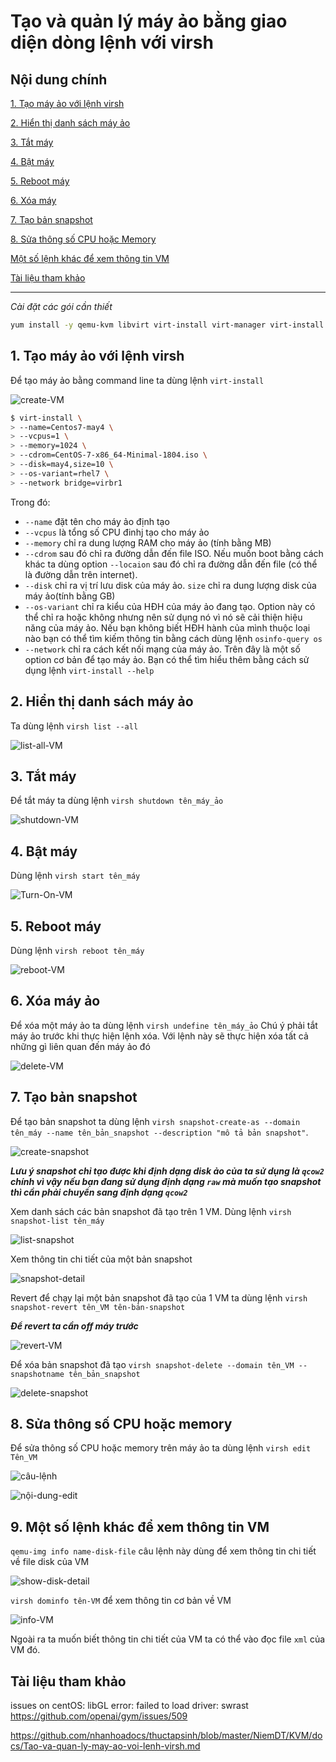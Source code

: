 # Tạo và quản lý máy ảo bằng giao diện dòng lệnh với virsh

## Nội dung chính

[1. Tạo máy ảo với lệnh virsh](#1-tạo-máy-ảo-với-lệnh-virsh)

[2. Hiển thị danh sách máy ảo](#2-hiển-thị-danh-sách-máy-ảo)

[3. Tắt máy](#3-tắt-máy)

[4. Bật máy](#4-bật-máy)

[5. Reboot máy](#5-reboot-máy)

[6. Xóa máy](#6-xóa-máy-ảo)

[7. Tạo bản snapshot](#7-tạo-bản-snapshot)

[8. Sửa thông số CPU hoặc Memory](#8-sửa-thông-số-cpu-hoặc-memory)

[Một số lệnh khác để xem thông tin VM](#9-một-số-lệnh-khác-để-xem-thông-tin-vm)

[Tài liệu tham khảo](#tài-liệu-tham-khảo)

___

_Cài đặt các gói cần thiết_

```sh
yum install -y qemu-kvm libvirt virt-install virt-manager virt-install openssh-askpass
```

## 1. Tạo máy ảo với lệnh virsh

Để tạo máy ảo bằng command line ta dùng lệnh `virt-install`

![create-VM](https://github.com/niemdinhtrong/NIEMDT/blob/master/KVM/images/virt1a.png)

```sh
$ virt-install \
> --name=Centos7-may4 \
> --vcpus=1 \
> --memory=1024 \
> --cdrom=CentOS-7-x86_64-Minimal-1804.iso \
> --disk=may4,size=10 \
> --os-variant=rhel7 \
> --network bridge=virbr1
```

Trong đó:

* `--name` đặt tên cho máy ảo định tạo
* `--vcpus` là tổng số CPU đinhj tạo cho máy ảo
* `--memory` chỉ ra dung lượng RAM cho máy ảo (tính bằng MB)
* `--cdrom` sau đó chỉ ra đường dẫn đến file ISO. Nếu muốn boot bằng cách khác ta dùng option `--locaion` sau đó chỉ ra đường dẫn đến file (có thể là đường dẫn trên internet).
* `--disk` chỉ ra vị trí lưu disk của máy ảo. `size` chỉ ra dung lượng disk của máy ảo(tính bằng GB)
* `--os-variant` chỉ ra kiểu của HĐH của máy ảo đang tạo. Option này có thể chỉ ra hoặc không nhưng nên sử dụng nó vì nó sẽ cải thiện hiệu năng của máy ảo. Nếu bạn không biết HĐH hành của mình thuộc loại nào bạn có thể tìm kiếm thông tin bằng cách dùng lệnh `osinfo-query os`
* `--network` chỉ ra cách kết nối mạng của máy ảo.
Trên đây là một số option cơ bản để tạo máy ảo. Bạn có thể tìm hiểu thêm bằng cách sử dụng lệnh `virt-install --help`

## 2. Hiển thị danh sách máy ảo

Ta dùng lệnh `virsh list --all`

![list-all-VM](https://github.com/niemdinhtrong/NIEMDT/blob/master/KVM/images/virt2.png)

## 3. Tắt máy

Để tắt máy ta dùng lệnh `virsh shutdown tên_máy_ảo`

![shutdown-VM](https://github.com/niemdinhtrong/NIEMDT/blob/master/KVM/images/virt3.png)

## 4. Bật máy

Dùng lệnh `virsh start tên_máy`

![Turn-On-VM](https://github.com/niemdinhtrong/NIEMDT/blob/master/KVM/images/virt4.png)

## 5. Reboot máy

Dùng lệnh `virsh reboot tên_máy`

![reboot-VM](https://github.com/niemdinhtrong/NIEMDT/blob/master/KVM/images/virt%205.png)

## 6. Xóa máy ảo

Để xóa một máy ảo ta dùng lệnh `virsh undefine tên_máy_ảo`
Chú ý phải tắt máy ảo trước khi thực hiện lệnh xóa. Với lệnh này sẽ thực hiện xóa tất cả những gì liên quan đến máy ảo đó

![delete-VM](https://github.com/niemdinhtrong/NIEMDT/blob/master/KVM/images/virt6.png)

## 7. Tạo bản snapshot

Để tạo bản snapshot ta dùng lệnh `virsh snapshot-create-as --domain tên_máy --name tên_bản_snapshot --description "mô tả bản snapshot"`.

![create-snapshot](https://github.com/niemdinhtrong/NIEMDT/blob/master/KVM/images/virt%207.png)

**_Lưu ý snapshot chỉ tạo được khi định dạng disk ảo của ta sử dụng là `qcow2` chính vì vậy nếu bạn đang sử dụng định dạng `raw` mà muốn tạo snapshot thì cần phải chuyển sang định dạng `qcow2`_**

Xem danh sách các bản snapshot đã tạo trên 1 VM. Dùng lệnh `virsh snapshot-list tên_máy`

![list-snapshot](https://github.com/niemdinhtrong/NIEMDT/blob/master/KVM/images/virt%208.png)

Xem thông tin chi tiết của một bản snapshot

![snapshot-detail](https://github.com/niemdinhtrong/NIEMDT/blob/master/KVM/images/virt%209.png)

Revert để chạy lại một bản snapshot đã tạo của 1 VM ta dùng lệnh
`virsh snapshot-revert tên_VM tên-bản-snapshot`

**_Để revert ta cần off máy trước_**

![revert-VM](https://github.com/niemdinhtrong/NIEMDT/blob/master/KVM/images/virt%2010.png)

Để xóa bản snapshot đã tạo `virsh snapshot-delete --domain tên_VM --snapshotname tên_bản_snapshot`

![delete-snapshot](https://github.com/niemdinhtrong/NIEMDT/blob/master/KVM/images/virt%2011.png)

## 8. Sửa thông số CPU hoặc memory

Để sửa thông số CPU hoặc memory trên máy ảo ta dùng lệnh `virsh edit Tên_VM`

![câu-lệnh](https://github.com/niemdinhtrong/NIEMDT/blob/master/KVM/images/virt%2012.png)

![nội-dung-edit](https://github.com/niemdinhtrong/NIEMDT/blob/master/KVM/images/virt%2012a1.png)

## 9. Một số lệnh khác để xem thông tin VM

`qemu-img info name-disk-file` câu lệnh này dùng để xem thông tin chi tiết về file disk của VM

![show-disk-detail](https://github.com/niemdinhtrong/NIEMDT/blob/master/KVM/images/virsh/1.png)

`virsh dominfo tên-VM` để xem thông tin cơ bản về VM

![info-VM](https://github.com/niemdinhtrong/NIEMDT/blob/master/KVM/images/virsh/2.png)

Ngoài ra ta muốn biết thông tin chi tiết của VM ta có thể vào đọc file `xml` của VM đó.


## Tài liệu tham khảo

issues on centOS: libGL error: failed to load driver: swrast
<https://github.com/openai/gym/issues/509>

<https://github.com/nhanhoadocs/thuctapsinh/blob/master/NiemDT/KVM/docs/Tao-va-quan-ly-may-ao-voi-lenh-virsh.md>
